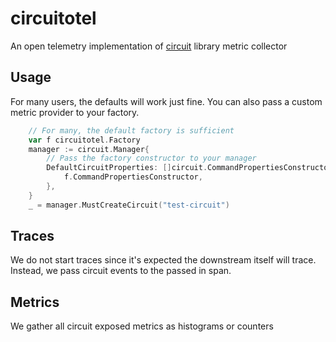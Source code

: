 # circuitotel
An open telemetry implementation of [circuit](https://github.com/cep21/circuit) library metric collector

## Usage

For many users, the defaults will work just fine.  You can also pass
a custom metric provider to your factory.

```go
	// For many, the default factory is sufficient
	var f circuitotel.Factory
	manager := circuit.Manager{
		// Pass the factory constructor to your manager
		DefaultCircuitProperties: []circuit.CommandPropertiesConstructor{
			f.CommandPropertiesConstructor,
		},
	}
	_ = manager.MustCreateCircuit("test-circuit")
```

## Traces

We do not start traces since it's expected the downstream itself will trace.
Instead, we pass circuit events to the passed in span.

## Metrics

We gather all circuit exposed metrics as histograms or counters